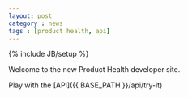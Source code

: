 ```yaml
---
layout: post
category : news
tags : [product health, api]
---
```

{% include JB/setup %}

Welcome to the new Product Health developer site.

Play with the [API]({{ BASE_PATH }}/api/try-it)